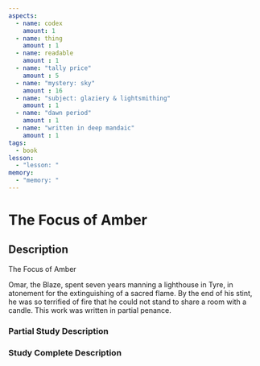 ```yaml
---
aspects: 
  - name: codex
    amount: 1
  - name: thing
    amount : 1
  - name: readable
    amount : 1
  - name: "tally price"
    amount : 5
  - name: "mystery: sky"
    amount : 16
  - name: "subject: glaziery & lightsmithing"
    amount : 1
  - name: "dawn period"
    amount : 1
  - name: "written in deep mandaic"
    amount : 1
tags:
  - book
lesson:
  - "lesson: "
memory:
  - "memory: "
---
```


# The Focus of Amber

## Description
The Focus of Amber

Omar, the Blaze, spent seven years manning a lighthouse in Tyre, in atonement for the extinguishing of a sacred flame. By the end of his stint, he was so terrified of fire that he could not stand to share a room with a candle. This work was written in partial penance.
### Partial Study Description

### Study Complete Description
